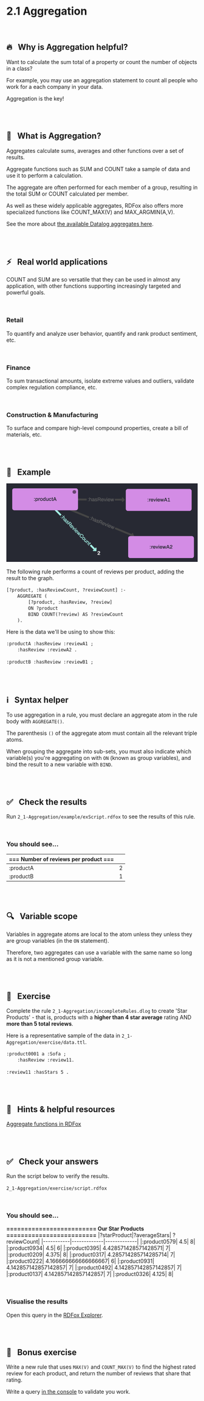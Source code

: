 # 2.1 Aggregation

<br>

## 🔥 &nbsp; Why is Aggregation helpful?

Want to calculate the sum total of a property or count the number of objects in a class?

For example, you may use an aggregation statement to count all people who work for a each company in your data.

Aggregation is the key!

<br>
<br>

## 📖 &nbsp; What is Aggregation?

Aggregates calculate sums, averages and other functions over a set of results. 

Aggregate functions such as SUM and COUNT take a sample of data and use it to perform a calculation.

The aggregate are often performed for each member of a group, resulting in the total SUM or COUNT calculated per member.

As well as these widely applicable aggregates, RDFox also offers more specialized functions like COUNT_MAX(V) and MAX_ARGMIN(A,V).

See the more about [the available Datalog aggregates here](https://docs.oxfordsemantic.tech/reasoning.html#aggregate-syntax).

<br>
<br>

## ⚡ &nbsp; Real world applications

COUNT and SUM are so versatile that they can be used in almost any application, with other functions supporting increasingly targeted and powerful goals.

<br>

### Retail

To quantify and analyze user behavior, quantify and rank product sentiment, etc.

<br>

### Finance

To sum transactional amounts, isolate extreme values and outliers, validate complex regulation compliance, etc.

<br>

### Construction & Manufacturing

To surface and compare high-level compound properties, create a bill of materials, etc.

<br>
<br>

## 🔬 &nbsp; Example

![Aggregation](../images/aggregation.png)

The following rule performs a count of reviews per product, adding the result to the graph.

```
[?product, :hasReviewCount, ?reviewCount] :-
    AGGREGATE (
        [?product, :hasReview, ?review]
        ON ?product
        BIND COUNT(?review) AS ?reviewCount
    ).
```

Here is the data we'll be using to show this:

```
:productA :hasReview :reviewA1 ;
    :hasReview :reviewA2 .

:productB :hasReview :reviewB1 ;
```
<br>
<br>

## ℹ️ &nbsp; Syntax helper

To use aggregation in a rule, you must declare an aggregate atom in the rule body with `AGGREGATE()`.

The parenthesis `()` of the aggregate atom must contain all the relevant triple atoms.

When grouping the aggregate into sub-sets, you must also indicate which variable(s) you're aggregating on with `ON` (known as group variables), and bind the result to a new variable with `BIND`.

<br>
<br>

## ✅ &nbsp; Check the results

Run `2_1-Aggregation/example/exScript.rdfox` to see the results of this rule.

<br>

### You should see...

|=== Number of reviews per product ===||
|-----------|-------------|
|:productA| 2| 
|:productB| 1| 

<br>
<br>

## 🔍 &nbsp; Variable scope

Variables in aggregate atoms are local to the atom unless they unless they are group variables (in the `ON` statement).

Therefore, two aggregates can use a variable with the same name so long as it is not a mentioned group variable.

<br>
<br>

## 🚀 &nbsp; Exercise

Complete the rule `2_1-Aggregation/incompleteRules.dlog` to create 'Star Products' - that is, products with a **higher than 4 star average** rating AND **more than 5 total reviews**.

Here is a representative sample of the data in `2_1-Aggregation/exercise/data.ttl`.

```
:product0001 a :Sofa ;
    :hasReview :review11.

:review11 :hasStars 5 .
```

<br>
<br>

## 📌 &nbsp; Hints & helpful resources

[Aggregate functions in RDFox](https://docs.oxfordsemantic.tech/querying.html#aggregate-functions)

<br>
<br>

## ✅ &nbsp; Check your answers

Run the script below to verify the results.

`2_1-Aggregation/exercise/script.rdfox`

<br>

### You should see...

**========================= Our Star Products =========================**
|?starProduct|?averageStars|	?reviewCount|
|-----------|-------------|-------------|
|:product0579|	4.5|	8|
|:product0934|	4.5|	6|
|:product0395|	4.428571428571428571|	7|
|:product0209|	4.375|	8|
|:product0317|	4.285714285714285714|	7|
|:product0222|	4.166666666666666667|	6|
|:product0931|	4.142857142857142857|	7|
|:product0492|	4.142857142857142857|	7|
|:product0137|	4.142857142857142857|	7|
|:product0326|	4.125|	8|

<br>

### Visualise the results

Open this query in the [RDFox Explorer](http://localhost:12110/console/datastores/explore?datastore=default&query=SELECT%20%3FstarProduct%20%3FaverageStars%20%3FreviewCount%0AWHERE%20%7B%0A%20%20%20%20%3FstarProduct%20a%20%3AStarProduct%20%3B%0A%20%20%20%20%3AhasAverageStars%20%3FaverageStars%20%3B%0A%20%20%20%20%3AhasReviewCount%20%3FreviewCount%20.%0A%7D%20ORDER%20BY%20DESC%28%3FaverageStars%29).

<br>
<br>

## 👏 &nbsp; Bonus exercise

Write a new rule that uses `MAX(V)` and `COUNT_MAX(V)` to find the highest rated review for each product, and return the number of reviews that share that rating.

Write a query [in the console](http://localhost:12110/console/datastores/sparql?datastore=default) to validate you work.
